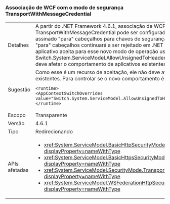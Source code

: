 ### <a name="wcf-binding-with-the-transportwithmessagecredential-security-mode"></a>Associação de WCF com o modo de segurança TransportWithMessageCredential

|   |   |
|---|---|
|Detalhes|A partir do .NET Framework 4.6.1, associação de WCF que usa o modo de segurança TransportWithMessageCredential pode ser configurada para receber mensagens com não assinado &quot;para&quot; cabeçalhos para chaves de segurança assimétrica. Por padrão, não assinado &quot;para&quot; cabeçalhos continuará a ser rejeitado em .NET 4.6.1. Eles só serão aceitos se um aplicativo aceita para esse novo modo de operação usando a opção de configuração Switch.System.ServiceModel.AllowUnsignedToHeader. Como esse é um recurso opcional, ele não deve afetar o comportamento de aplicativos existentes.|
|Sugestão|Como esse é um recurso de aceitação, ele não deve afetar o comportamento dos aplicativos existentes. Para controlar se o novo comportamento é usado ou não, use a seguinte configuração:<pre><code class="language-xml">&lt;runtime&gt;&#13;&#10;&lt;AppContextSwitchOverrides value=&quot;Switch.System.ServiceModel.AllowUnsignedToHeader=true&quot; /&gt;&#13;&#10;&lt;/runtime&gt;&#13;&#10;</code></pre>|
|Escopo|Transparente|
|Versão|4.6.1|
|Tipo|Redirecionando|
|APIs afetadas|<ul><li><xref:System.ServiceModel.BasicHttpSecurityMode.TransportWithMessageCredential?displayProperty=nameWithType></li><li><xref:System.ServiceModel.BasicHttpsSecurityMode.TransportWithMessageCredential?displayProperty=nameWithType></li><li><xref:System.ServiceModel.SecurityMode.TransportWithMessageCredential?displayProperty=nameWithType></li><li><xref:System.ServiceModel.WSFederationHttpSecurityMode.TransportWithMessageCredential?displayProperty=nameWithType></li></ul>|

